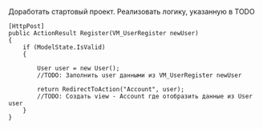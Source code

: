 Доработать стартовый проект. 
Реализовать логику, указанную в TODO 

```
[HttpPost]
public ActionResult Register(VM_UserRegister newUser)
{
    if (ModelState.IsValid)
    {

        User user = new User();
        //TODO: Заполнить user данными из VM_UserRegister newUser

        return RedirectToAction("Account", user);
        //TODO: Создать view - Account где отобразить данные из User user
    }
}
```
